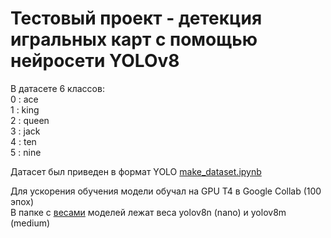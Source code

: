 # Тестовый проект - детекция игральных карт с помощью нейросети YOLOv8  

В датасете 6 классов:  
0 : ace  
1 : king  
2 : queen  
3 : jack  
4 : ten  
5 : nine  


Датасет был приведен в формат YOLO [make_dataset.ipynb](https://github.com/Summit2/Yolo_detecting_cards/blob/main/make_dataset.ipynb)  

Для ускорения обучения модели обучал на GPU T4 в Google Collab (100 эпох)  
В папке с [весами](https://github.com/Summit2/Yolo_detecting_cards/tree/main/best_weights) моделей лежат веса yolov8n (nano) и yolov8m (medium)  
